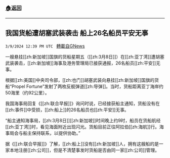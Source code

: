 ###  [:house:返回](README.md)
---


## 我国货船遭胡塞武装袭击 船上26名船员平安无事
`3/9/2024 12:39 PM UTC ` [轉載自GNews](https://gnews.org/articles/2379860)

一艘悬挂[[zh:新加坡]]国旗的货船星期五（[[zh:3月8日]]）在[[zh:亚丁湾]]遭胡塞武装袭击，[[zh:新加坡]]海事及港务管理局已接获通报，26名船员[[zh:平安]]无事。

根据[[zh:美国]]中央司令部，[[zh:也门]]胡塞武装向悬挂[[zh:新加坡]]国旗的货船“Propel Fortune”发射了两枚反舰弹道[[zh:导弹]]。当时，货船距离亚丁海岸约50海里（约92公里）。

我国海事局回复《[[zh:联合早报]]》询问时说，已经接获船主通知，货船没有在[[zh:事件]]中受损，[[zh:船上]]的26名船员也[[zh:平安]]无事。

“船主通知海事局，[[zh:3月8日]][[zh:新加坡]]时间晚上约9时，船员在货船航经[[zh:亚丁湾]]时，看见海面附近出现闪光。货船目前正往阿拉伯[[zh:海航]]行。海事局会与船主保持联系，以提供协助。”

据《[[zh:联合早报]]》了解，[[zh:船上]]没有[[zh:新加坡]]人，拥有这艘船的是一家本地注册[[zh:公司]]，但是不清楚事发时货船是否由同一家[[zh:公司]]管理。
